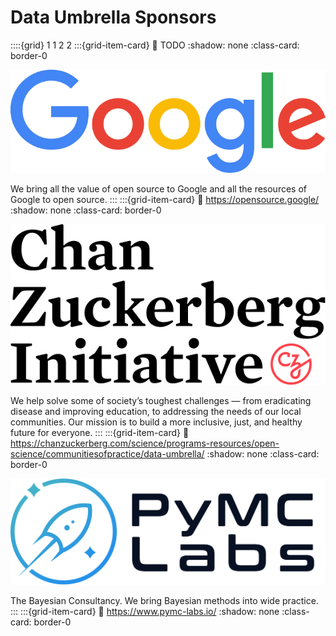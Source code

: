 # Data Umbrella Sponsors
::::{grid} 1 1 2 2
:::{grid-item-card}
:link: TODO
:shadow: none
:class-card: border-0

![Google](../../_static/sponsors/google_color.png)

We bring all the value of open source to Google and all the resources of Google to open source.
:::
:::{grid-item-card}
:link: https://opensource.google/
:shadow: none
:class-card: border-0

![CZI](../../_static/sponsors/czi-logo.jpg)

We help solve some of society’s toughest challenges — from eradicating disease and improving education, to addressing the needs of our local communities. Our mission is to build a more inclusive, just, and healthy future for everyone.
:::
:::{grid-item-card}
:link: https://chanzuckerberg.com/science/programs-resources/open-science/communitiesofpractice/data-umbrella/
:shadow: none
:class-card: border-0

![PyMC Labs](../../_static/sponsors/4-pymc-labs-transp-black.png)

The Bayesian Consultancy. We bring Bayesian methods into wide practice. 
:::
:::{grid-item-card}
:link: https://www.pymc-labs.io/
:shadow: none
:class-card: border-0
